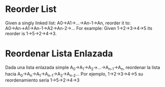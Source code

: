 # Reorder List

Given a singly linked list: A0→A1→…→An-1→An, reorder it to: A0→An→A1→An-1→A2→An-2→…
For example: Given 1->2->3->4->5 its reorder is 1->5->2->4->3.

# Reordenar Lista Enlazada

Dada una lista enlazada simple A<sub>0</sub>->A<sub>1</sub>->A<sub>2</sub>->...->A<sub>n-1</sub>->A<sub>n</sub>, 
reordenar la lista hacia A<sub>0</sub>->A<sub>n</sub>->A<sub>1</sub>->A<sub>n-1</sub>->A<sub>2</sub>->A<sub>n-2</sub>... 
Por ejemplo, 1->2->3->4->5 su reordenamiento sería 1->5->2->4->3
